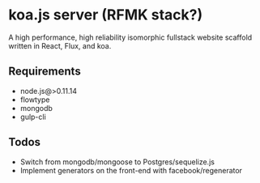 # koa.js server (RFMK stack?)
A high performance, high reliability isomorphic fullstack website scaffold written in React, Flux, and koa.

## Requirements
- node.js@>0.11.14
- flowtype
- mongodb
- gulp-cli

## Todos
- Switch from mongodb/mongoose to Postgres/sequelize.js
- Implement generators on the front-end with facebook/regenerator
